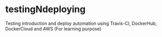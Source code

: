 # testingNdeploying
Testing introduction and deploy automation using Travis-CI, DockerHub, DockerCloud and AWS (For learning purpose)